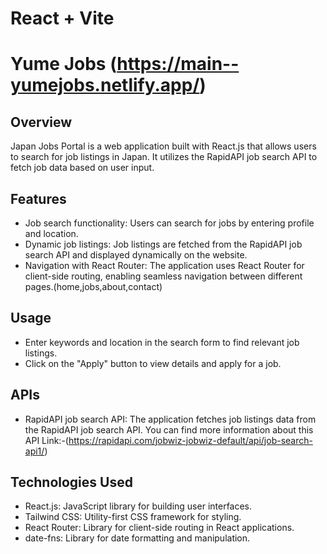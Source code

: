 # React + Vite

# Yume Jobs (https://main--yumejobs.netlify.app/)

## Overview
Japan Jobs Portal is a web application built with React.js that allows users to search for job listings in Japan. It utilizes the RapidAPI job search API to fetch job data based on user input.

## Features
- Job search functionality: Users can search for jobs by entering profile and location.
- Dynamic job listings: Job listings are fetched from the RapidAPI job search API and displayed dynamically on the website.
- Navigation with React Router: The application uses React Router for client-side routing, enabling seamless navigation between different pages.(home,jobs,about,contact)

## Usage
- Enter keywords and location in the search form to find relevant job listings.
- Click on the "Apply" button to view details and apply for a job.

## APIs
- RapidAPI job search API: The application fetches job listings data from the RapidAPI job search API. You can find more information about this API Link:-(https://rapidapi.com/jobwiz-jobwiz-default/api/job-search-api1/)

## Technologies Used
- React.js: JavaScript library for building user interfaces.
- Tailwind CSS: Utility-first CSS framework for styling.
- React Router: Library for client-side routing in React applications.
- date-fns: Library for date formatting and manipulation.
